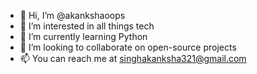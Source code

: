 - 👋 Hi, I’m @akankshaoops
- 👀 I’m interested in all things tech
- 🌱 I’m currently learning Python
- 💞️ I’m looking to collaborate on open-source projects
- 📫 You can reach me at singhakanksha321@gmail.com

<!---
akankshaoops/akankshaoops is a ✨ special ✨ repository because its `README.md` (this file) appears on your GitHub profile.
You can click the Preview link to take a look at your changes.
--->
